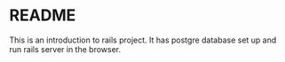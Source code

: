 # README

This is an introduction to rails project. It has postgre database set up and run rails server in the browser.
